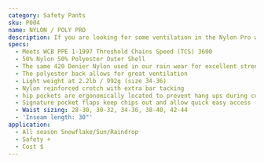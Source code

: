 ```yaml
---
category: Safety Pants
sku: P004
name: NYLON / POLY PRO
description: If you are looking for some ventilation in the Nylon Pro we can meet half way with the NYLON / POLY PRO 3600. Dubbed the "Half Half" this pant keeps the snow and rain off the front and lets the heat out the back.
specs:
  - Meets WCB PPE 1-1997 Threshold Chains Speed (TCS) 3600
  - 50% Nylon 50% Polyester Outer Shell
  - The same 420 Denier Nylon used in our rain wear for excellent strength moisture protection
  - The polyester back allows for great ventilation
  - Light weight at 2.2lb / 992g (size 34-36)
  - Nylon reinforced crotch with extra bar tacking
  - hip pockets are ergonomically located to prevent hang ups during cutting and bending
  - Signature pocket flaps keep chips out and allow quick easy access
  - Waist sizing: 28-30, 30-32, 34-36, 38-40, 42-44
  - 'Inseam length: 30"'
application:
  - All season Snowflake/Sun/Raindrop
  - Safety +
  - Cost $
---
```

